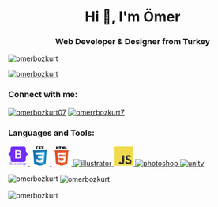 <h1 align="center">Hi 👋, I'm Ömer</h1>
<h3 align="center">Web Developer & Designer from Turkey</h3>

<p align="left"> <img src="https://komarev.com/ghpvc/?username=omerbozkurt&label=Profile%20views&color=0e75b6&style=flat" alt="omerbozkurt" /> </p>

<p align="left"> <a href="https://github.com/ryo-ma/github-profile-trophy"><img src="https://github-profile-trophy.vercel.app/?username=omerbozkurt" alt="omerbozkurt" /></a> </p>

<h3 align="left">Connect with me:</h3>
<p align="left">
<a href="https://linkedin.com/in/omerbozkurt07" target="blank"><img align="center" src="https://raw.githubusercontent.com/rahuldkjain/github-profile-readme-generator/master/src/images/icons/Social/linked-in-alt.svg" alt="omerbozkurt07" height="30" width="40" /></a>
<a href="https://instagram.com/omerrbozkurt7" target="blank"><img align="center" src="https://raw.githubusercontent.com/rahuldkjain/github-profile-readme-generator/master/src/images/icons/Social/instagram.svg" alt="omerrbozkurt7" height="30" width="40" /></a>
</p>

<h3 align="left">Languages and Tools:</h3>
<p align="left"> <a href="https://getbootstrap.com" target="_blank" rel="noreferrer"> <img src="https://raw.githubusercontent.com/devicons/devicon/master/icons/bootstrap/bootstrap-plain-wordmark.svg" alt="bootstrap" width="40" height="40"/> </a> <a href="https://www.w3schools.com/css/" target="_blank" rel="noreferrer"> <img src="https://raw.githubusercontent.com/devicons/devicon/master/icons/css3/css3-original-wordmark.svg" alt="css3" width="40" height="40"/> </a> <a href="https://www.w3.org/html/" target="_blank" rel="noreferrer"> <img src="https://raw.githubusercontent.com/devicons/devicon/master/icons/html5/html5-original-wordmark.svg" alt="html5" width="40" height="40"/> </a> <a href="https://www.adobe.com/in/products/illustrator.html" target="_blank" rel="noreferrer"> <img src="https://www.vectorlogo.zone/logos/adobe_illustrator/adobe_illustrator-icon.svg" alt="illustrator" width="40" height="40"/> </a> <a href="https://developer.mozilla.org/en-US/docs/Web/JavaScript" target="_blank" rel="noreferrer"> <img src="https://raw.githubusercontent.com/devicons/devicon/master/icons/javascript/javascript-original.svg" alt="javascript" width="40" height="40"/> </a> <a href="https://www.photoshop.com/en" target="_blank" rel="noreferrer"> <img src="[https://raw.githubusercontent.com/devicons/devicon/master/icons/photoshop/photoshop-line.svg](https://img.icons8.com/?size=100&id=13677&format=png&color=000000)" alt="photoshop" width="40" height="40"/> </a> <a href="https://unity.com/" target="_blank" rel="noreferrer"> <img src="https://www.vectorlogo.zone/logos/unity3d/unity3d-icon.svg" alt="unity" width="40" height="40"/> </a> </p>

<p><img align="left" src="https://github-readme-stats.vercel.app/api/top-langs?username=omerbozkurt&show_icons=true&locale=en&layout=compact" alt="omerbozkurt" /></p>

<p>&nbsp;<img align="center" src="https://github-readme-stats.vercel.app/api?username=omerbozkurt&show_icons=true&locale=en" alt="omerbozkurt" /></p>

<p><img align="center" src="https://github-readme-streak-stats.herokuapp.com/?user=omerbozkurt&" alt="omerbozkurt" /></p>
